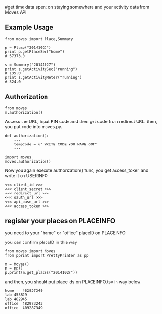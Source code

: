 #get time data spent on staying somewhere and your activity data from Moves API

## Example Usage

```
from moves import Place,Summary

p = Place("20141027")
print p.getPlaceSec("home")
# 57373.0

s = Summary("20141027")
print s.getActivitySec("running")
# 135.0
print s.getActivityMeter("running")
# 324.0

```

## Authorization

```
from moves
m.authorization()
```

Access the URL, input PIN code and then get code from redirect URL.
then, you put code into moves.py.

```
def authorization():
    ---
    tempCode = u" WRITE CODE YOU HAVE GOT"
    ---
```

```
import moves
moves.authorization()
```

Now you again execute authorization() func, you get access_token and write it on USERINFO

```USERINFO.tsv
<<< client_id >>>
<<< client_secret >>>
<<< redirect_url >>>
<<< oauth_url >>>
<<< api_base_url >>>
<<< access_token >>>
```


## register your places on PLACEINFO
you need to your "home" or "office" placeID on PLACEINFO

you can confirm placeID in this way

```
from moves import Moves
from pprint import PrettyPrinter as pp

m = Moves()
p = pp()
p.print(m.get_places("20141027"))
```

and then, you should put place ids on PLACEINFO.tsv in way below

```PLACEINFO.tsv
home	482937349
lab	453829
lab	482945
office	482973243
office	409287349
```